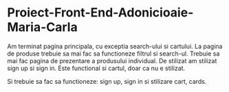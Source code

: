 # Proiect-Front-End-Adonicioaie-Maria-Carla

Am terminat pagina principala, cu exceptia search-ului si cartului.
La pagina de produse trebuie sa mai fac sa functioneze filtrul si search-ul.
Trebuie sa mai fac pagina de prezentare a produsului individual.
De stilizat am stilizat sign up si sign in.
Este functional si cartul, doar ca nu e stilizat.

Si trebuie sa fac sa functioneze: sign up, sign in si stilizare cart, cards.